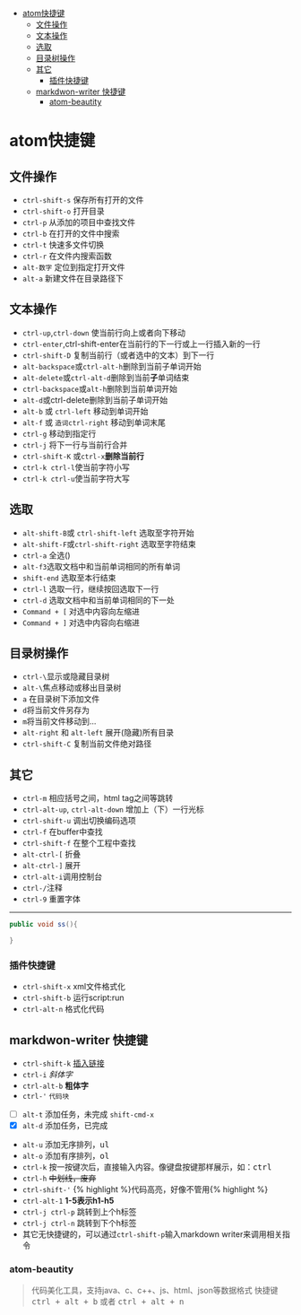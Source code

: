 <!-- TOC depthFrom:1 depthTo:6 withLinks:1 updateOnSave:1 orderedList:0 -->

- [atom快捷键](#atom快捷键)
	- [文件操作](#文件操作)
	- [文本操作](#文本操作)
	- [选取](#选取)
	- [目录树操作](#目录树操作)
	- [其它](#其它)
		- [插件快捷键](#插件快捷键)
	- [markdwon-writer 快捷键](#markdwon-writer-快捷键)
		- [atom-beautity](#atom-beautity)
<!-- /TOC -->
# atom快捷键

## 文件操作
- `ctrl-shift-s` 保存所有打开的文件
- `ctrl-shift-o` 打开目录
- `ctrl-p` 从添加的项目中查找文件
- `ctrl-b` 在打开的文件中搜索
- `ctrl-t` 快速多文件切换
- `ctrl-r` 在文件内搜索函数
- `alt-数字` 定位到指定打开文件
- `alt-a` 新建文件在目录路径下

## 文本操作
- `ctrl-up`,`ctrl-down` 使当前行向上或者向下移动
- `ctrl-enter`,ctrl-shift-enter在当前行的下一行或上一行插入新的一行
- `ctrl-shift-D` 复制当前行（或者选中的文本）到下一行
- `alt-backspace`或`ctrl-alt-h`删除到当前子单词开始
- `alt-delete`或`ctrl-alt-d`删除到当前**子**单词结束
- `ctrl-backspace`或`alt-h`删除到当前单词开始
- `alt-d`或ctrl-delete删除到当前子单词开始
- `alt-b` 或 `ctrl-left` 移动到单词开始
- `alt-f` 或 `造词ctrl-right` 移动到单词末尾
- `ctrl-g` 移动到指定行
- `ctrl-j` 将下一行与当前行合并
- `ctrl-shift-K` 或`ctrl-x`**删除当前行**
- `ctrl-k ctrl-l`使当前字符小写
- `ctrl-k ctrl-u`使当前字符大写

## 选取
- `alt-shift-B`或 `ctrl-shift-left` 选取至字符开始
- `alt-shift-F`或`ctrl-shift-right` 选取至字符结束
- `ctrl-a` 全选()
- `alt-f3`选取文档中和当前单词相同的所有单词
- `shift-end` 选取至本行结束
- `ctrl-l` 选取一行，继续按回选取下一行
- `ctrl-d` 选取文档中和当前单词相同的下一处
- `Command + [`    对选中内容向左缩进
- `Command + ]`    对选中内容向右缩进

## 目录树操作
- `ctrl-\`显示或隐藏目录树
- `alt-\`焦点移动或移出目录树
- `a` 在目录树下添加文件
- `d`将当前文件另存为
- `m`将当前文件移动到...
- `alt-right` 和 `alt-left` 展开(隐藏)所有目录
- `ctrl-shift-C` 复制当前文件绝对路径

## 其它
- `ctrl-m` 相应括号之间，html tag之间等跳转
- `ctrl-alt-up`, `ctrl-alt-down` 增加上（下）一行光标
- `ctrl-shift-u` 调出切换编码选项
- `ctrl-f` 在buffer中查找
- `ctrl-shift-f` 在整个工程中查找
- `alt-ctrl-[` 折叠
- `alt-ctrl-]` 展开
- `ctrl-alt-i`调用控制台
- `ctrl-/`注释
- `ctrl-9` 重置字体

***

```java
public void ss(){

}
```

### 插件快捷键
- `ctrl-shift-x` xml文件格式化
- `ctrl-shift-b` 运行script:run
- `ctrl-alt-n` 格式化代码

## markdwon-writer 快捷键
- `ctrl-shift-k` [插入链接][30d316e3]
- `ctrl-i` _斜体字_
- `ctrl-alt-b` **粗体字**
- `ctrl-'` `代码块`
- [ ] `alt-t` 添加任务，未完成 `shift-cmd-x`
- [x] `alt-d` 添加任务，已完成
- `alt-u` 添加无序排列，<kbd>ul</kbd>
- `alt-o` 添加有序排列，<kbd>ol</kbd>
- `ctrl-k` 按一按键次后，直接输入内容。像键盘按键那样展示，如：<kbd>ctrl</kbd>
- `ctrl-h` ~~中划线，废弃~~
- `ctrl-shift-'` {% highlight %}代码高亮，好像不管用{% highlight %}
- `ctrl-alt-1` **1-5表示h1-h5**
- `ctrl-j ctrl-p` 跳转到上个h标签
- `ctrl-j ctrl-n` 跳转到下个h标签
- 其它无快捷键的，可以通过`ctrl-shift-p`输入markdown writer来调用相关指令
### atom-beautity
> 代码美化工具，支持java、c、c++、js、html、json等数据格式
快捷键<kbd>ctrl + alt + b</kbd> 或者 <kbd>ctrl + alt + n</kbd>

  [30d316e3]: https://github.com "github"
